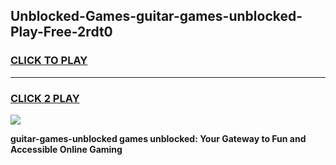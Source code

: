 
## Unblocked-Games-guitar-games-unblocked-Play-Free-2rdt0
<h3>
<a href="https://premium76.site?title=guitar-games-unblocked&ref=12A">CLICK TO PLAY</a></h3>
<hr>

<h3>
<a href="https://premium76.site?title=guitar-games-unblocked&ref=12A">CLICK 2 PLAY</a>
  
</h3>

<a href="https://premium76.site?title=guitar-games-unblocked&ref=12A"><img src="https://clearcache.store/games.png"></a>


**guitar-games-unblocked games unblocked: Your Gateway to Fun and Accessible Online Gaming**
